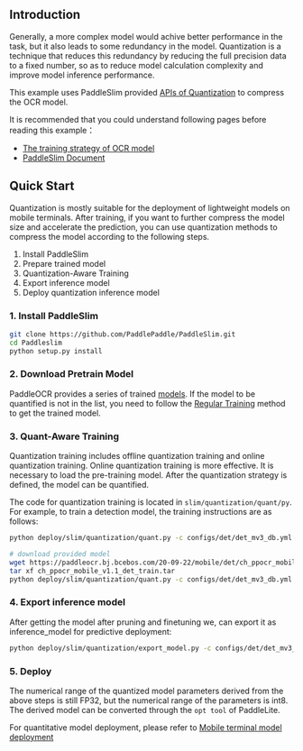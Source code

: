 
## Introduction

Generally, a more complex model would achive better performance in the task, but it also leads to some redundancy in the model.
Quantization is a technique that reduces this redundancy by reducing the full precision data to a fixed number,
so as to reduce model calculation complexity and improve model inference performance.

This example uses PaddleSlim provided [APIs of Quantization](https://paddlepaddle.github.io/PaddleSlim/api/quantization_api/) to compress the OCR model.

It is recommended that you could understand following pages before reading this example：
- [The training strategy of OCR model](../../../doc/doc_en/quickstart_en.md)
- [PaddleSlim Document](https://paddlepaddle.github.io/PaddleSlim/api/quantization_api/)

## Quick Start
Quantization is mostly suitable for the deployment of lightweight models on mobile terminals.
After training, if you want to further compress the model size and accelerate the prediction, you can use quantization methods to compress the model according to the following steps.

1. Install PaddleSlim
2. Prepare trained model
3. Quantization-Aware Training
4. Export inference model
5. Deploy quantization inference model


### 1. Install PaddleSlim

```bash
git clone https://github.com/PaddlePaddle/PaddleSlim.git
cd Paddleslim
python setup.py install
```


### 2. Download Pretrain Model
PaddleOCR provides a series of trained [models](../../../doc/doc_en/models_list_en.md).
If the model to be quantified is not in the list, you need to follow the [Regular Training](../../../doc/doc_en/quickstart_en.md) method to get the trained model.


### 3. Quant-Aware Training
Quantization training includes offline quantization training and online quantization training.
Online quantization training is more effective. It is necessary to load the pre-training model.
After the quantization strategy is defined, the model can be quantified.

The code for quantization training is located in `slim/quantization/quant/py`. For example, to train a detection model, the training instructions are as follows:
```bash
python deploy/slim/quantization/quant.py -c configs/det/det_mv3_db.yml -o Global.pretrain_weights='your trained model'   Global.save_model_dir=./output/quant_model

# download provided model
wget https://paddleocr.bj.bcebos.com/20-09-22/mobile/det/ch_ppocr_mobile_v1.1_det_train.tar
tar xf ch_ppocr_mobile_v1.1_det_train.tar
python deploy/slim/quantization/quant.py -c configs/det/det_mv3_db.yml -o Global.pretrain_weights=./ch_ppocr_mobile_v1.1_det_train/best_model   Global.save_model_dir=./output/quant_model

```


### 4. Export inference model

After getting the model after pruning and finetuning we, can export it as inference_model for predictive deployment:

```bash
python deploy/slim/quantization/export_model.py -c configs/det/det_mv3_db.yml -o Global.checkpoints=output/quant_model/best_model Global.save_model_dir=./output/quant_inference_model
```

### 5. Deploy
The numerical range of the quantized model parameters derived from the above steps is still FP32, but the numerical range of the parameters is int8.
The derived model can be converted through the `opt tool` of PaddleLite.

For quantitative model deployment, please refer to [Mobile terminal model deployment](../lite/readme_en.md)
